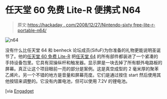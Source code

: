 # 任天堂 60 免费 Lite-R 便携式 N64

> 原文:[https://hackaday . com/2008/12/27/Nintendo-sixty free-lite-r-portable-n64/](https://hackaday.com/2008/12/27/nintendo-sixtyfree-lite-r-portable-n64/)

![n64](../Images/bebed5b45450bc1c3b4c0454c352588b.png "n64")

没有什么比任天堂 64 和 benheck 论坛成员(SifuF)为你准备的礼物更能说明圣诞节了。他的[任天堂 60 免费 Lite-R](http://forums.benheck.com/viewtopic.php?t=27519 "View topic - SifuF's Nintendo Sixtyfree LITE-R") 把[任天堂 64](http://www.mahalo.com/Nintendo_Hacks "Nintendo Hacks - Mahalo") 的所有部件都装进了一个紧凑的手持设备包里。它具有双操纵杆和触发器。显示屏是一块去掉了所有额外电路板的屏幕。真正让这个项目眼前一亮的部分是案例。这是真空成型的 2 毫米厚的聚苯乙烯片。另一个不错的地方是音量和屏幕亮度。它们是通过按住 start 然后使用其他按钮来调整的。它没有内置电池，但可以使用 7.2V 的锂电池。

[via [Engadget](http://www.engadget.com/2008/12/27/nintendo-sixtyfree-lite-r-elegantly-crams-n64-into-a-luscious-ha/ "Nintendo Sixtyfree Lite-R elegantly crams N64 into a luscious handheld - Engadget")